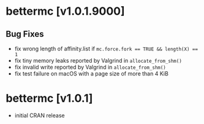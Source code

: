 # bettermc [v1.0.1.9000]

## Bug Fixes
* fix wrong length of affinity.list if `mc.force.fork == TRUE && length(X) == 1`
* fix tiny memory leaks reported by Valgrind in `allocate_from_shm()`
* fix invalid write reported by Valgrind in `allocate_from_shm()`
* fix test failure on macOS with a page size of more than 4 KiB

# bettermc [v1.0.1]
* initial CRAN release
